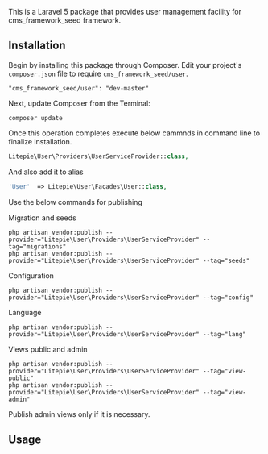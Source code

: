 This is a Laravel 5 package that provides user management facility for cms_framework_seed framework.

## Installation

Begin by installing this package through Composer. Edit your project's `composer.json` file to require `cms_framework_seed/user`.

    "cms_framework_seed/user": "dev-master"

Next, update Composer from the Terminal:

    composer update

Once this operation completes execute below cammnds in command line to finalize installation.

```php
Litepie\User\Providers\UserServiceProvider::class,

```

And also add it to alias

```php
'User'  => Litepie\User\Facades\User::class,
```

Use the below commands for publishing

Migration and seeds

    php artisan vendor:publish --provider="Litepie\User\Providers\UserServiceProvider" --tag="migrations"
    php artisan vendor:publish --provider="Litepie\User\Providers\UserServiceProvider" --tag="seeds"

Configuration

    php artisan vendor:publish --provider="Litepie\User\Providers\UserServiceProvider" --tag="config"

Language

    php artisan vendor:publish --provider="Litepie\User\Providers\UserServiceProvider" --tag="lang"

Views public and admin

    php artisan vendor:publish --provider="Litepie\User\Providers\UserServiceProvider" --tag="view-public"
    php artisan vendor:publish --provider="Litepie\User\Providers\UserServiceProvider" --tag="view-admin"

Publish admin views only if it is necessary.

## Usage


